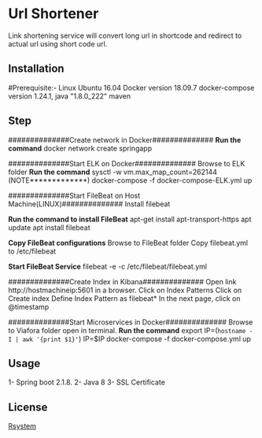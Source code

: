 # Url Shortener

Link shortening service will convert long url in shortcode and redirect to actual url using short code url.

## Installation


#Prerequisite:-
Linux Ubuntu 16.04
Docker version 18.09.7
docker-compose version 1.24.1,
java "1.8.0_222"
maven 
 
## Step

##############Create network in Docker##############
**************Run the command**************
docker network create springapp

##############Start ELK on Docker##############
Browse to ELK folder 
**************Run the command**************
sysctl -w vm.max_map_count=262144 (NOTE*************)
docker-compose -f docker-compose-ELK.yml up

##############Start FileBeat on Host Machine(LINUX)##############
Install filebeat 

**************Run the command to install FileBeat**************
apt-get install apt-transport-https
apt update
apt install filebeat

**************Copy FileBeat configurations**************
Browse to FileBeat folder
Copy filebeat.yml to /etc/filebeat 

**************Start FileBeat Service**************
filebeat -e -c /etc/filebeat/filebeat.yml

##############Create Index in Kibana##############
Open link http://hostmachineip:5601 in a browser.
Click on Index Patterns
Click on Create index
Define Index Pattern as filebeat*
In the next page, click on @timestamp

##############Start Microservices in Docker##############
Browse to Viafora folder open in terminal.
**************Run the command**************
export IP=(`hostname -I | awk '{print $1}'`)
IP=$IP docker-compose -f docker-compose.yml up



## Usage

1- Spring boot 2.1.8.
2- Java 8
3- SSL Certificate


## License
[Rsystem](https://www.rsystems.com/)